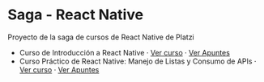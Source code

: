 # Saga - React Native

Proyecto de la saga de cursos de React Native de Platzi

- Curso de Introducción a React Native · [Ver curso](https://platzi.com/cursos/react-native/) · [Ver Apuntes](https://cristianiniguez.notion.site/Curso-de-Introducci-n-a-React-Native-ecf6b61fc6224531913e36076cb3c596)
- Curso Práctico de React Native: Manejo de Listas y Consumo de APIs · [Ver curso](https://platzi.com/cursos/react-native-listas-apis/) · [Ver Apuntes](https://cristianiniguez.notion.site/Curso-Pr-ctico-de-React-Native-Manejo-de-Listas-y-Consumo-de-APIs-469b08d04e83491cbf7dc461cc8fe0ce)
